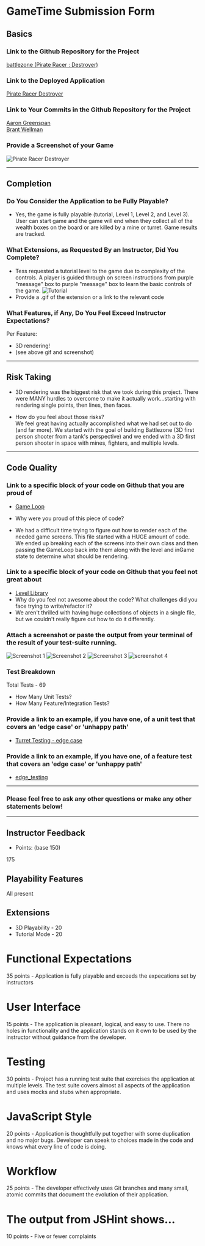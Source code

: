 # GameTime Submission Form

## Basics

### Link to the Github Repository for the Project
[battlezone (Pirate Racer : Destroyer)](https://github.com/afg419/battlezone)

### Link to the Deployed Application
[Pirate Racer Destroyer](http://afg419.github.io/battlezone/)

### Link to Your Commits in the Github Repository for the Project
[Aaron Greenspan](https://github.com/afg419/battlezone/commits?author=afg419)  
[Brant Wellman](https://github.com/afg419/battlezone/commits?author=brantwellman)

### Provide a Screenshot of your Game
![Pirate Racer Destroyer](http://i.imgur.com/QnNDhPW.png)

---

## Completion

### Do You Consider the Application to be Fully Playable?
 - Yes, the game is fully playable (tutorial, Level 1, Level 2, and Level 3). User can start game and the game will end when they collect all of the wealth boxes on the board or are killed by a mine or turret. Game results are tracked.

### What Extensions, as Requested By an Instructor, Did You Complete?
- Tess requested a tutorial level to the game due to complexity of the controls. A player is guided through on screen instructions from purple "message" box to purple "message" box to learn the basic controls of the game.
![Tutorial](http://g.recordit.co/Q2pS8XsrfF.gif)
- Provide a .gif of the extension or a link to the relevant code

### What Features, if Any, Do You Feel Exceed Instructor Expectations?
Per Feature:
 - 3D rendering!
 - (see above gif and screenshot)

----

## Risk Taking
- 3D rendering was the biggest risk that we took during this project. There were MANY hurdles to overcome to make it actually work...starting with rendering single points, then lines, then faces.

- How do you feel about those risks?  
  We feel great having actually accomplished what we had set out to do (and far more). We started with the goal of building Battlezone (3D first person shooter from a tank's perspective) and we ended with a 3D first person shooter in space with mines, fighters, and multiple levels.

----

## Code Quality

### Link to a specific block of your code on Github that you are proud of  
- [Game Loop](https://github.com/afg419/battlezone/blob/master/lib/index.js)

- Why were you proud of this piece of code?
- We had a difficult time trying to figure out how to render each of the needed game screens. This file started with a HUGE amount of code. We ended up breaking each of the screens into their own class and then passing the GameLoop back into them along with the level and inGame state to determine what should be rendering.

### Link to a specific block of your code on Github that you feel not great about
- [Level Library](https://github.com/afg419/battlezone/blob/master/lib/level_library.js)  
- Why do you feel not awesome about the code? What challenges did you face trying to write/refactor it?
- We aren't thrilled with having huge collections of objects in a single file, but we couldn't really figure out how to do it differently.

### Attach a screenshot or paste the output from your terminal of the result of your test-suite running.
![Screenshot 1](http://i.imgur.com/B9KNMw5.png)
![Screenshot 2](http://i.imgur.com/kSdf2Tk.png)
![Screenshot 3](http://i.imgur.com/OXfD5sF.png)
![screenshot 4](http://i.imgur.com/WeKHrbX.png)

### Test Breakdown
  Total Tests - 69
- How Many Unit Tests?
- How Many Feature/Integration Tests?

### Provide a link to an example, if you have one, of a unit test that covers an 'edge case' or 'unhappy path'
 - [Turret Testing - edge case](https://github.com/afg419/battlezone/blob/master/test/turret-test.js#L10-L18)

### Provide a link to an example, if you have one, of a feature test that covers an 'edge case' or 'unhappy path'  

- [edge_testing](https://github.com/afg419/battlezone/blob/master/test/edge-test.js#L37-46)
-----

### Please feel free to ask any other questions or make any other statements below!

-----

## Instructor Feedback

- Points: (base 150)

175

## Playability Features

All present

## Extensions

- 3D Playability - 20
- Tutorial Mode - 20

# Functional Expectations

35 points - Application is fully playable and exceeds the expecations set by instructors

# User Interface

15 points - The application is pleasant, logical, and easy to use. There no holes in functionality and the application stands on it own to be used by the instructor without guidance from the developer.

# Testing

30 points - Project has a running test suite that exercises the application at multiple levels. The test suite covers almost all aspects of the application and uses mocks and stubs when appropriate.

# JavaScript Style

20 points - Application is thoughtfully put together with some duplication and no major bugs. Developer can speak to choices made in the code and knows what every line of code is doing.

# Workflow

25 points - The developer effectively uses Git branches and many small, atomic commits that document the evolution of their application.

# The output from JSHint shows…

10 points - Five or fewer complaints
